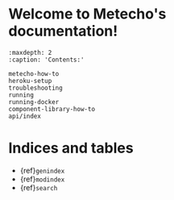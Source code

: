 # Welcome to Metecho's documentation!

```{toctree}
:maxdepth: 2
:caption: 'Contents:'

metecho-how-to
heroku-setup
troubleshooting
running
running-docker
component-library-how-to
api/index
```

# Indices and tables

- {ref}`genindex`
- {ref}`modindex`
- {ref}`search`
